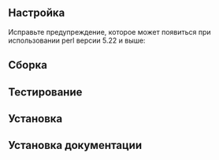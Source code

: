<pkg :name="'intltool'" instsize showsbu2></pkg>

## Настройка

Исправьте предупреждение, которое может появиться при использовании perl версии 5.22 и выше:

<package-script :package="'intltool'" :type="'prepare'"></package-script>
<package-script :package="'intltool'" :type="'configure'"></package-script>
## Сборка
<package-script :package="'intltool'" :type="'build'"></package-script>

## Тестирование
<package-script :package="'intltool'" :type="'test'"></package-script>

## Установка
<package-script :package="'intltool'" :type="'install'"></package-script>

## Установка документации
<package-script :package="'intltool'" :type="'install-doc'"></package-script>

<script>
	new Vue({ el: '#main' })
</script> 
